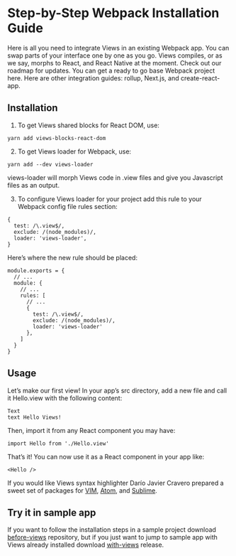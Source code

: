 # Step-by-Step Webpack Installation Guide

Here is all you need to integrate Views in an existing Webpack app.
You can swap parts of your interface one by one as you go. Views compiles, or as we say, morphs to React, and React Native at the moment. Check out our roadmap for updates.
You can get a ready to go base Webpack project here. Here are other integration guides: rollup, Next.js, and create-react-app.

## Installation
1. To get Views shared blocks for React DOM, use:
```
yarn add views-blocks-react-dom
```
2. To get Views loader for Webpack, use:
```
yarn add --dev views-loader
```
views-loader will morph Views code in .view files and give you Javascript files as an output.

3. To configure Views loader for your project add this rule to your Webpack config file rules section:

```
{
  test: /\.view$/,
  exclude: /(node_modules)/,
  loader: 'views-loader',
}
```

Here’s where the new rule should be placed:

```
module.exports = {
  // ...
  module: {
    // ...
    rules: [
      // ...
      {
        test: /\.view$/,
        exclude: /(node_modules)/,
        loader: 'views-loader'
      },
    ]
  }
}
```

## Usage
Let’s make our first view! In your app’s src directory, add a new file and call it Hello.view with the following content:
```
Text
text Hello Views!
```
Then, import it from any React component you may have:
```
import Hello from './Hello.view'
```
That’s it! You can now use it as a React component in your app like:
```
<Hello />
```
If you would like Views syntax highlighter Darío Javier Cravero prepared a sweet set of packages for [VIM](https://github.com/viewsdx/syntax-vim), [Atom](https://github.com/viewsdx/syntax-atom), and [Sublime](https://github.com/viewsdx/syntax-sublime).

## Try it in sample app
If you want to follow the installation steps in a sample project download [before-views](https://github.com/viewsdx/step-by-step-webpack/releases/tag/before-views) repository,  but if you just want to jump to sample app with Views already installed download [with-views](https://github.com/viewsdx/step-by-step-webpack/releases/tag/with-views) release.
